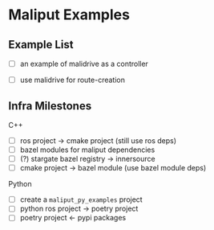 # Maliput Examples

## Example List

* [ ] an example of malidrive as a controller
* [ ] use malidrive for route-creation


## Infra Milestones

C++

* [ ] ros project &rarr; cmake project (still use ros deps)
* [ ] bazel modules for maliput dependencies
* [ ] (?) stargate bazel registry &rarr; innersource
* [ ] cmake project &rarr; bazel module (use bazel module deps)

Python

* [ ] create a `maliput_py_examples` project
* [ ] python ros project &rarr; poetry project
* [ ] poetry project &larr; pypi packages
